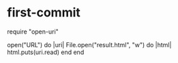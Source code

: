 # first-commit
require "open-uri"
 
open("URL") do |uri|
    File.open("result.html", "w") do |html|
        html.puts(uri.read)
    end
end

